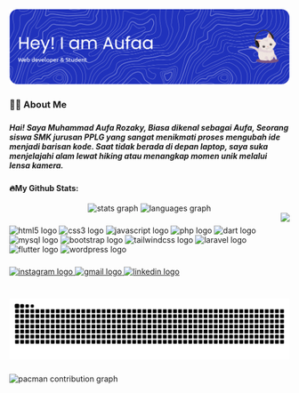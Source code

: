 ![Muhammad Aufa Rozaky](img/github-header-banner.png)

<!-- <h2 align="left">Hai! Saya Muhammad Aufa Rozaky, Biasa dikenal sebagai Aufa, Seorang siswa SMK jurusan PPLG yang sangat menikmati proses mengubah ide menjadi barisan kode. Saat tidak berada di depan laptop, saya suka menjelajahi alam lewat hiking atau menangkap momen unik melalui lensa kamera.</h2> -->

#### <h3 align="left">👩‍💻  About Me</h3>

###

##### <p align="left">Hai! Saya Muhammad Aufa Rozaky, Biasa dikenal sebagai Aufa, Seorang siswa SMK jurusan PPLG yang sangat menikmati proses mengubah ide menjadi barisan kode. Saat tidak berada di depan laptop, saya suka menjelajahi alam lewat hiking atau menangkap momen unik melalui lensa kamera.</p>

#### 🔥My Github Stats:
<div align="center">
  <img src="https://github-readme-stats.vercel.app/api?username=aufaa03&theme=hilo&hide_border=false&include_all_commits=true&count_private=false" height="150" alt="stats graph"  />
  <img src="https://github-readme-stats.vercel.app/api/top-langs/?username=aufaa03&theme=dark&hide_border=false&include_all_commits=true&count_private=false&layout=compact" height="150" alt="languages graph"  />
</div>


<img align="right" height="150" src="https://media.giphy.com/media/v1.Y2lkPWVjZjA1ZTQ3MHJ5Y205NWd1N3E5d2w4bTEyMTg4dWJpdm90bDFjMXQ1Z2Q2andoYSZlcD12MV9naWZzX3NlYXJjaCZjdD1n/4QxQgWZHbeYwM/giphy.gif"  />

###

<div align="left">
  <img src="https://cdn.jsdelivr.net/gh/devicons/devicon/icons/html5/html5-original.svg" height="30" alt="html5 logo"  />
  <img width="12" hidden/>
  <img src="https://cdn.jsdelivr.net/gh/devicons/devicon/icons/css3/css3-original.svg" height="30" alt="css3 logo"  />
  <img width="12" hidden/>
  <img src="https://cdn.jsdelivr.net/gh/devicons/devicon/icons/javascript/javascript-original.svg" height="30" alt="javascript logo"  />
  <img width="12" hidden/>
  <img src="https://cdn.jsdelivr.net/gh/devicons/devicon/icons/php/php-original.svg" height="30" alt="php logo"  />
  <img width="12" hidden/>
  <img src="https://cdn.jsdelivr.net/gh/devicons/devicon/icons/dart/dart-original.svg" height="30" alt="dart logo"  />
  <img width="12" hidden/>
  <img src="https://cdn.jsdelivr.net/gh/devicons/devicon/icons/mysql/mysql-original.svg" height="30" alt="mysql logo"  />
  <img width="12" hidden/>
  <img src="https://cdn.jsdelivr.net/gh/devicons/devicon/icons/bootstrap/bootstrap-original.svg" height="30" alt="bootstrap logo"  />
  <img width="12" hidden/>
  <img src="https://cdn.jsdelivr.net/gh/devicons/devicon/icons/tailwindcss/tailwindcss-original-wordmark.svg" height="30" alt="tailwindcss logo"  />
  <img width="12" hidden/>
  <img src="https://cdn.jsdelivr.net/gh/devicons/devicon/icons/laravel/laravel-original.svg" height="30" alt="laravel logo"  />
  <img width="12" hidden/>
  <img src="https://cdn.jsdelivr.net/gh/devicons/devicon/icons/flutter/flutter-original.svg" height="30" alt="flutter logo"  />
  <img width="12" hidden/>
  <img src="https://cdn.jsdelivr.net/gh/devicons/devicon/icons/wordpress/wordpress-original.svg" height="30" alt="wordpress logo"  />
</div>

###

<div align="left">
  <a href="https://instagram.com/aufaa_fafa" target="_blank">
    <img src="https://img.shields.io/static/v1?message=Instagram&logo=instagram&label=&color=E4405F&logoColor=white&labelColor=&style=for-the-badge" height="35" alt="instagram logo"  />
  </a>
  <a href="mailto:aufaa208@gmail.com" target="_blank">
    <img src="https://img.shields.io/static/v1?message=Gmail&logo=gmail&label=&color=D14836&logoColor=white&labelColor=&style=for-the-badge" height="35" alt="gmail logo"  />
  </a>
  <a href="https://www.linkedin.com/in/muhammad-aufa-rozaky-689730364?utm_source=share&utm_campaign=share_via&utm_content=profile&utm_medium=android_app" target="_blank">
    <img src="https://img.shields.io/static/v1?message=LinkedIn&logo=linkedin&label=&color=0077B5&logoColor=white&labelColor=&style=for-the-badge" height="35" alt="linkedin logo"  />
  </a>
</div>

###

<br clear="both">

<img src="https://raw.githubusercontent.com/aufaa03/aufaa03/output/snake.svg" alt="Snake animation" />

###

<picture>
  <source media="(prefers-color-scheme: dark)" srcset="https://raw.githubusercontent.com/aufaa03/aufaa03/output/pacman-contribution-graph-dark.svg">
  <source media="(prefers-color-scheme: light)" srcset="https://raw.githubusercontent.com/aufaa03/aufaa03/output/pacman-contribution-graph.svg">
  <img alt="pacman contribution graph" src="https://raw.githubusercontent.com/aufaa03/aufaa03/output/pacman-contribution-graph.svg">
</picture>


###
